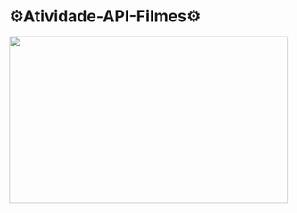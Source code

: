 ﻿# **⚙️Atividade-API-Filmes⚙️**

<img src="https://github.com/user-attachments/assets/65e67be5-7fe1-4874-8087-09772f7b5b26" width="500px" height="300px"/>
